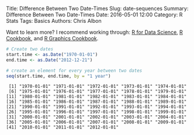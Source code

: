 Title: Difference Between Two Date-Times
Slug: date-sequences
Summary: Difference Between Two Date-Times
Date: 2016-05-01 12:00
Category: R Stats
Tags: Basics
Authors: Chris Albon


Want to learn more? I recommend working through: [R for Data Science](http://amzn.to/2myxnhi), [R Cookbook](http://amzn.to/2lF6hkb), and [R Graphics Cookbook](http://amzn.to/2m0fcPL).

```R
# Create two dates
start.time <- as.Date("1970-01-01")
end.time <- as.Date("2012-12-21")
```


```R
# create an element for every year between two dates
seq(start.time, end.time, by = "1 year")
```




     [1] "1970-01-01" "1971-01-01" "1972-01-01" "1973-01-01" "1974-01-01"
     [6] "1975-01-01" "1976-01-01" "1977-01-01" "1978-01-01" "1979-01-01"
    [11] "1980-01-01" "1981-01-01" "1982-01-01" "1983-01-01" "1984-01-01"
    [16] "1985-01-01" "1986-01-01" "1987-01-01" "1988-01-01" "1989-01-01"
    [21] "1990-01-01" "1991-01-01" "1992-01-01" "1993-01-01" "1994-01-01"
    [26] "1995-01-01" "1996-01-01" "1997-01-01" "1998-01-01" "1999-01-01"
    [31] "2000-01-01" "2001-01-01" "2002-01-01" "2003-01-01" "2004-01-01"
    [36] "2005-01-01" "2006-01-01" "2007-01-01" "2008-01-01" "2009-01-01"
    [41] "2010-01-01" "2011-01-01" "2012-01-01"
